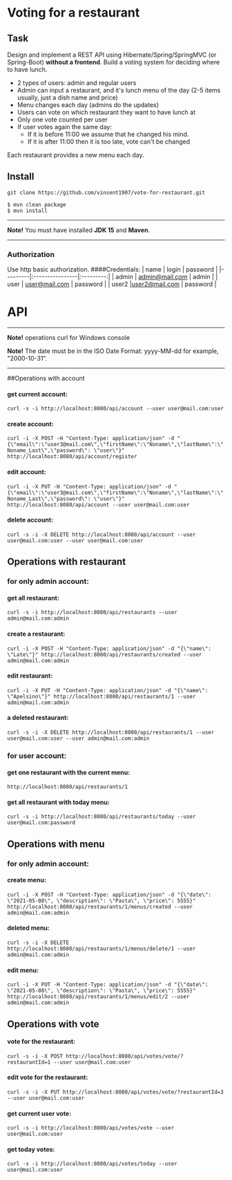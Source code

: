 # Voting for a restaurant
## Task
Design and implement a REST API using Hibernate/Spring/SpringMVC (or Spring-Boot) **without a frontend**.
Build a voting system for deciding where to have lunch.

* 2 types of users: admin and regular users
* Admin can input a restaurant, and it's lunch menu of the day (2-5 items usually, just a dish name and price)
* Menu changes each day (admins do the updates)
* Users can vote on which restaurant they want to have lunch at
* Only one vote counted per user
* If user votes again the same day:
    - If it is before 11:00 we assume that he changed his mind.
    - If it is after 11:00 then it is too late, vote can't be changed

Each restaurant provides a new menu each day.

## Install
```console
git clone https://github.com/vinsent1907/vote-for-restaurant.git
```
```console
$ mvn clean package
$ mvn install
```

----

**Note!** You must have installed **JDK 15** and **Maven**.

----


### Authorization
Use http basic authorization.
####Credentials:
| name    | login           | password  |
|---------|:----------------|:---------:|
| admin   | admin@mail.com  | admin     |
| user    | user@mail.com   | password  |
| user2   |user2@mail.com   | password  |

# API

----

**Note!** operations curl for Windows console

**Note!** The date must be in the ISO Date Format: yyyy-MM-dd  for example, "2000-10-31".


----

[comment]: <> (You can see full REST API documentation at [/api-docs]&#40;http://localhost:8080/swagger-ui/index.html&#41; after deploy.)
[comment]: <> (Access to documentation allowed only for admin profile.)

##Operations with account
#### get current account:
`curl -s -i http://localhost:8080/api/account --user user@mail.com:user`

#### create account:
`curl -i -X POST -H "Content-Type: application/json" -d "{\"email\":\"user3@mail.com\",\"firstName\":\"Noname\",\"lastName\":\"Noname_Last\",\"password\": \"user\"}" http://localhost:8080/api/account/register`
#### edit account:
`curl -i -X PUT -H "Content-Type: application/json" -d "{\"email\":\"user3@mail.com\",\"firstName\":\"Noname\",\"lastName\":\"Noname_Last\",\"password\": \"user\"}" http://localhost:8080/api/account --user user@mail.com:user`
#### delete account:
`curl -s -i -X DELETE http://localhost:8080/api/account --user user@mail.com:user --user user@mail.com:user`


## Operations with restaurant
###  for only admin account:
#### get all restaurant:
`curl -s -i http://localhost:8080/api/restaurants --user admin@mail.com:admin`

#### create a restaurant:
`curl -i -X POST -H "Content-Type: application/json" -d "{\"name\": \"Late\"}" http://localhost:8080/api/restaurants/created --user admin@mail.com:admin`

#### edit restaurant:
`curl -i -X PUT -H "Content-Type: application/json" -d "{\"name\": \"Apelsino\"}" http://localhost:8080/api/restaurants/1 --user admin@mail.com:admin`

#### a deleted restaurant:
`curl -s -i -X DELETE http://localhost:8080/api/restaurants/1 --user user@mail.com:user --user admin@mail.com:admin`


### for user account:
#### get one restaurant with the current menu:
`http://localhost:8080/api/restaurants/1`

#### get all restaurant with today menu:
`curl -s -i http://localhost:8080/api/restaurants/today --user user@mail.com:password`

## Operations with menu
###  for only admin account:
#### create menu:
`curl -i -X POST -H "Content-Type: application/json" -d "{\"date\": \"2021-05-08\", \"description\": \"Pasta\", \"price\": 5555}" http://localhost:8080/api/restaurants/1/menus/created --user admin@mail.com:admin`

#### deleted menu:
`curl -s -i -X DELETE http://localhost:8080/api/restaurants/1/menus/delete/1 --user admin@mail.com:admin`

#### edit menu:
`curl -i -X PUT -H "Content-Type: application/json" -d "{\"date\": \"2021-05-08\", \"description\": \"Pasta\", \"price\": 5555}" http://localhost:8080/api/restaurants/1/menus/edit/2 --user admin@mail.com:admin`


## Operations with vote

#### vote for the restaurant:
`curl -s -i -X POST http://localhost:8080/api/votes/vote/?restaurantId=1 --user user@mail.com:user`

#### edit vote for the restaurant:
`curl -s -i -X PUT http://localhost:8080/api/votes/vote/?restaurantId=3 --user user@mail.com:user`


#### get current user vote:
`curl -s -i http://localhost:8080/api/votes/vote --user user@mail.com:user`

#### get today votes:
`curl -s -i http://localhost:8080/api/votes/today --user user@mail.com:user` 
